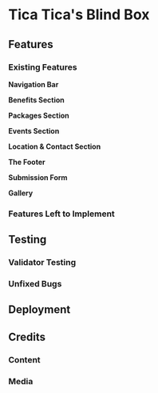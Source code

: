 # Tica Tica's Blind Box

## Features

### Existing Features

**Navigation Bar**

**Benefits Section**

**Packages Section**

**Events Section**

**Location & Contact Section**

**The Footer**

**Submission Form**

**Gallery**

### Features Left to Implement

## Testing

### Validator Testing

### Unfixed Bugs

## Deployment

## Credits

### Content

### Media

